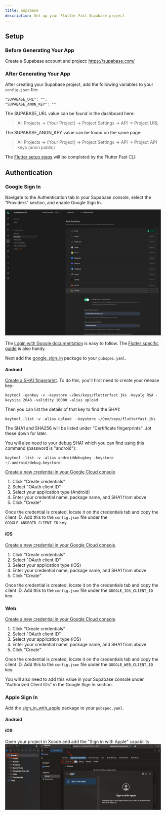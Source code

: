```yaml
---
title: Supabase
description: Set up your Flutter Fast Supabase project
---
```


## Setup
### Before Generating Your App
Create a Supabase account and project: https://supabase.com/

### After Generating Your App
After creating your Supabase project, add the following variables to your `config.json` file:

```
"SUPABASE_URL": "",
"SUPABASE_ANON_KEY": ""
```
The SUPABASE_URL value can be found in the dashboard here:

> All Projects -> {Your Project} -> Project Settings -> API -> Project URL

The SUPABASE_ANON_KEY value can be found on the same page:

> All Projects -> {Your Project} -> Project Settings -> API -> Project API keys (anon public)

The [Flutter setup steps](https://supabase.com/docs/guides/getting-started/quickstarts/flutter) will be completed by the Flutter Fast CLI.

## Authentication

### Google Sign In

Navigate to the Authentication tab in your Supabase console, select the "Providers" section, and enable Google Sign In.

![Supabase Google Sign In](./image-1.png)

The [Login with Google documentation](https://supabase.com/docs/guides/auth/social-login/auth-google) is easy to follow. The [Flutter specific guide](https://supabase.com/docs/reference/dart/auth-signinwithoauth) is also handy.

Next add the [google_sign_in](https://pub.dev/packages/google_sign_in) package to your `pubspec.yaml`.
 
#### Android

[Create a SHA1 fingerprint](https://developers.google.com/android/guides/client-auth). To do this, you'll first need to create your release key:
```shell
keytool -genkey -v -keystore ~/Dev/keys/flutterfast.jks -keyalg RSA -keysize 2048 -validity 10000 -alias upload
```
Then you can list the details of that key to find the SHA1:
```shell
keytool -list -v -alias upload  -keystore ~/Dev/keys/flutterfast.jks 
```
The SHA1 and SHA256 will be listed under "Certificate fingerprints". Jot these down for later.

You will also need to your debug SHA1 which you can find using this command (password is "android"):
```shell
keytool -list -v -alias androiddebugkey -keystore ~/.android/debug.keystore
```

[Create a new credential in your Google Cloud console](https://console.cloud.google.com/apis/credentials).

1. Click "Create credentials" 
2. Select "OAuth client ID"
3. Select your application type (Android)
4. Enter your credential name, package name, and SHA1 from above
5. Click "Create"

Once the credential is created, locate it on the credentials tab and copy the client ID. Add this to the `config.json` file under the `GOOGLE_ANDROID_CLIENT_ID` key.

#### iOS

[Create a new credential in your Google Cloud console](https://console.cloud.google.com/apis/credentials).

1. Click "Create credentials" 
2. Select "OAuth client ID"
3. Select your application type (iOS)
4. Enter your credential name, package name, and SHA1 from above
5. Click "Create"

Once the credential is created, locate it on the credentials tab and copy the client ID. Add this to the `config.json` file under the `GOOGLE_IOS_CLIENT_ID` key.


### Web
[Create a new credential in your Google Cloud console](https://console.cloud.google.com/apis/credentials).

1. Click "Create credentials" 
2. Select "OAuth client ID"
3. Select your application type (iOS)
4. Enter your credential name, package name, and SHA1 from above
5. Click "Create"

Once the credential is created, locate it on the credentials tab and copy the client ID. Add this to the `config.json` file under the `GOOGLE_WEB_CLIENT_ID` key.

You will also need to add this value in your Supabase console under "Authorized Client IDs" in the Google Sign In section.

### Apple Sign In
Add the [sign_in_with_apple](https://pub.dev/packages/sign_in_with_apple) package to your `pubspec.yaml`.

#### Android

#### iOS
Open your project in Xcode and add the "Sign in with Apple" capability.
![Sign in with Apple Capability](./image-2.png)